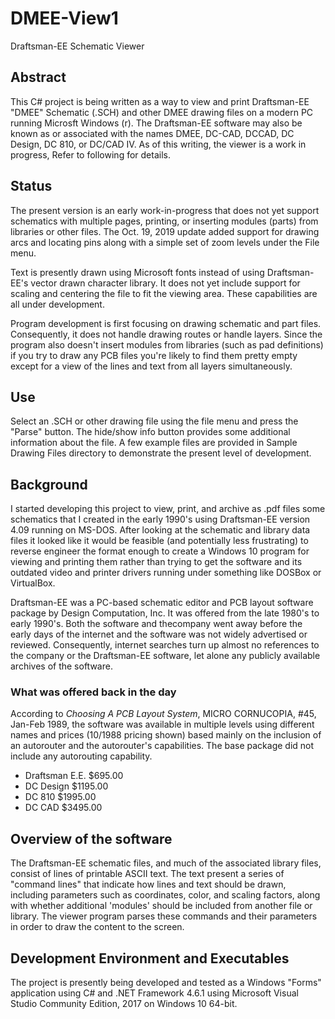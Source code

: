 # DMEE-View1
Draftsman-EE Schematic Viewer

## Abstract
This C# project is being written as a way to view and print Draftsman-EE "DMEE" Schematic (.SCH) and other DMEE drawing files on
a modern PC running Microsft Windows (r). The Draftsman-EE software may also be known as or associated with the names DMEE, DC-CAD, DCCAD, DC Design, DC 810, or DC/CAD IV. As of this writing, the viewer is a work in progress, Refer to following for details.

## Status
The present version is an early work-in-progress that does not yet support schematics with multiple pages, printing, or inserting modules (parts) from libraries or other files. The Oct. 19, 2019 update added support for drawing arcs and locating pins along with a simple set of zoom levels under the File menu. 

Text is presently drawn using Microsoft fonts instead of using Draftsman-EE's vector drawn character library. It does not yet include support for scaling and centering the file to fit the viewing area. These capabilities are all under development.

Program development is first focusing on drawing schematic and part files. Consequently, it does not handle drawing routes or handle layers. Since the program also doesn't insert modules from libraries (such as pad definitions) if you try to draw any PCB files you're likely to find them pretty empty except for a view of the lines and text from all layers simultaneously. 

## Use
Select an .SCH or other drawing file using the file menu and press the "Parse" button. The hide/show info button provides some additional information about the file. A few example files are provided in Sample Drawing Files directory to demonstrate the present level of development.

##  Background
I started developing this project to view, print, and archive as .pdf files some schematics that I created in the early 1990's using
Draftsman-EE version 4.09 running on MS-DOS. After looking at the schematic and library data files it looked like it would be feasible (and potentially less frustrating) to reverse engineer the format enough to create a Windows 10 program for viewing and printing them rather than trying to get the software and its outdated video and printer drivers running under something like DOSBox or VirtualBox.

Draftsman-EE was a PC-based schematic editor and PCB layout software package by
Design Computation, Inc. It was offered from the late 1980's to early 1990's.
Both the software and thecompany went away before the early days of the internet and the software was not widely advertised or reviewed. Consequently, internet searches turn up
almost no references to the company or the Draftsman-EE software, let alone any publicly available
archives of the software. 

### What was offered back in the day
According to _Choosing A PCB Layout System_, MICRO CORNUCOPIA, #45, Jan-Feb 1989, the software was available in multiple levels using different names and prices (10/1988 pricing shown) based mainly on the inclusion of an autorouter and the autorouter's capabilities. The base package did not include any autorouting capability.
- Draftsman E.E. $695.00
- DC Design $1195.00
- DC 810 $1995.00
- DC CAD $3495.00

##  Overview of the software
The Draftsman-EE schematic files, and much of the associated library files, consist of
lines of printable ASCII text. The text present a series of "command lines" that indicate how lines and text should be drawn, including
parameters such as coordinates, color, and scaling factors, along with whether additional 'modules' should be included from another file
or library. The viewer program parses these commands and their parameters in order to draw the content to the screen. 

## Development Environment and Executables
The project is presently being developed and tested as a Windows "Forms" application using C#
and .NET Framework 4.6.1 using Microsoft Visual Studio Community Edition, 2017 on Windows 10 64-bit.
